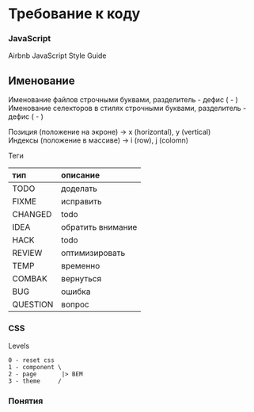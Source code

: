 # Требование к коду

### JavaScript

Airbnb JavaScript Style Guide

## Именование
Именование файлов строчными буквами, разделитель - дефис ( - )  
Именование селекторов в стилях строчными буквами, разделитель - дефис ( - )  

Позиция (положение на экроне) → x (horizontal), y (vertical)  
Индексы (положение в массиве) → i (row), j (colomn)  

Теги  

| тип  | описание |
| :--- | :--- |  
| TODO     | доделать |  
| FIXME    | исправить |  
| CHANGED  | todo |  
| IDEA     | обратить внимание |  
| HACK     | todo |  
| REVIEW   | оптимизировать |  
| TEMP     | временно |  
| COMBAK   | вернуться |  
| BUG      | ошибка |  
| QUESTION | вопрос |  

### CSS

Levels
```
0 - reset css
1 - component \
2 - page       |> BEM
3 - theme     /
```

### Понятия
